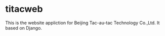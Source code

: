 titacweb
==================
This is the website appliction for Beijing Tac-au-tac Technology Co.,Ltd.
It based on Django.
